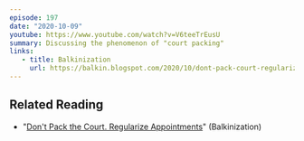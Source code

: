 ```yaml
---
episode: 197
date: "2020-10-09"
youtube: https://www.youtube.com/watch?v=V6teeTrEusU
summary: Discussing the phenomenon of "court packing"
links:
   - title: Balkinization
     url: https://balkin.blogspot.com/2020/10/dont-pack-court-regularize-appointments.html
---
```


## Related Reading

- "[Don't Pack the Court. Regularize Appointments][post]" (Balkinization)

[post]: https://balkin.blogspot.com/2020/10/dont-pack-court-regularize-appointments.html

